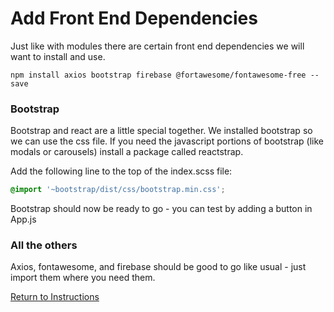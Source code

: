 # Add Front End Dependencies
Just like with modules there are certain front end dependencies we will want to install and use.

```shell
npm install axios bootstrap firebase @fortawesome/fontawesome-free --save
```
### Bootstrap
Bootstrap and react are a little special together.  We installed bootstrap so we can use the css file.  If you need the javascript portions of bootstrap (like modals or carousels) install a package called reactstrap.

Add the following line to the top of the index.scss file:
```scss
@import '~bootstrap/dist/css/bootstrap.min.css';
```
Bootstrap should now be ready to go - you can test by adding a button in App.js

### All the others
Axios, fontawesome, and firebase should be good to go like usual - just import them where you need them.


[Return to Instructions](../react-setup.md)